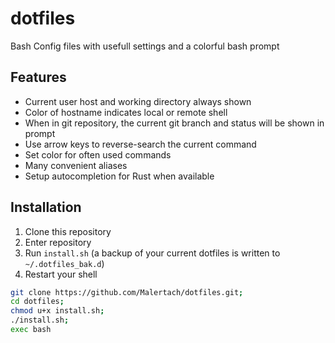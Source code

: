 # dotfiles
Bash Config files with usefull settings and a colorful bash prompt

## Features
- Current user host and working directory always shown
- Color of hostname indicates local or remote shell
- When in git repository, the current git branch and status will be shown in prompt
- Use arrow keys to reverse-search the current command
- Set color for often used commands
- Many convenient aliases
- Setup autocompletion for Rust when available

## Installation
1. Clone this repository 
2. Enter repository
3. Run `install.sh` (a backup of your current dotfiles is written to `~/.dotfiles_bak.d`)
4. Restart your shell
```bash
git clone https://github.com/Malertach/dotfiles.git;
cd dotfiles;
chmod u+x install.sh;
./install.sh;
exec bash
```


